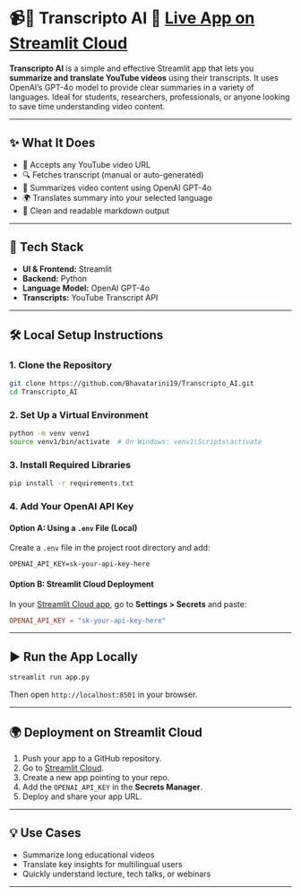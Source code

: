 
# 📹📝 Transcripto AI   **🔗 [Live App on Streamlit Cloud](https://transcripto-ai.streamlit.app/)**

**Transcripto AI** is a simple and effective Streamlit app that lets you **summarize and translate YouTube videos** using their transcripts. It uses OpenAI’s GPT-4o model to provide clear summaries in a variety of languages. Ideal for students, researchers, professionals, or anyone looking to save time understanding video content.

---

## ✨ What It Does

- 🔗 Accepts any YouTube video URL  
- 🔍 Fetches transcript (manual or auto-generated)  
- 🤖 Summarizes video content using OpenAI GPT-4o  
- 🌍 Translates summary into your selected language  
- 🧾 Clean and readable markdown output  

---

## 🧰 Tech Stack

- **UI & Frontend:** Streamlit  
- **Backend:** Python  
- **Language Model:** OpenAI GPT-4o  
- **Transcripts:** YouTube Transcript API  

---

## 🛠️ Local Setup Instructions

### 1. Clone the Repository

```bash
git clone https://github.com/Bhavatarini19/Transcripto_AI.git
cd Transcripto_AI
```

### 2. Set Up a Virtual Environment

```bash
python -m venv venv1
source venv1/bin/activate  # On Windows: venv1\Scripts\activate
```

### 3. Install Required Libraries

```bash
pip install -r requirements.txt
```

### 4. Add Your OpenAI API Key

#### Option A: Using a `.env` File (Local)

Create a `.env` file in the project root directory and add:

```env
OPENAI_API_KEY=sk-your-api-key-here
```

#### Option B: Streamlit Cloud Deployment

In your [Streamlit Cloud app](https://streamlit.io/cloud), go to **Settings > Secrets** and paste:

```toml
OPENAI_API_KEY = "sk-your-api-key-here"
```

---

## ▶️ Run the App Locally

```bash
streamlit run app.py
```

Then open `http://localhost:8501` in your browser.

---

## 🌍 Deployment on Streamlit Cloud

1. Push your app to a GitHub repository.
2. Go to [Streamlit Cloud](https://streamlit.io/cloud).
3. Create a new app pointing to your repo.
4. Add the `OPENAI_API_KEY` in the **Secrets Manager**.
5. Deploy and share your app URL.

---

## 💡 Use Cases

- Summarize long educational videos
- Translate key insights for multilingual users
- Quickly understand lecture, tech talks, or webinars

---

